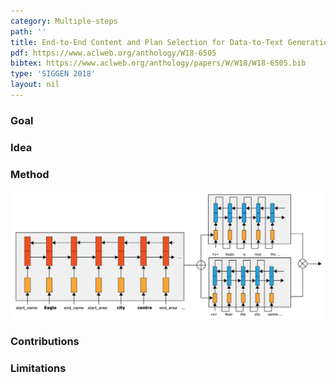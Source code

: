 ```yaml
---
category: Multiple-steps
path: ''
title: End-to-End Content and Plan Selection for Data-to-Text Generation
pdf: https://www.aclweb.org/anthology/W18-6505
bibtex: https://www.aclweb.org/anthology/papers/W/W18/W18-6505.bib
type: 'SIGGEN 2018'
layout: nil
---
```


### Goal

### Idea

### Method 
<img src="/imgs/content-plan-selection.png"/>

### Contributions

### Limitations

